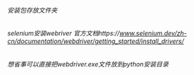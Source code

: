 ###### 安装包存放文件夹
###### selenium安装webriver 官方文档https://www.selenium.dev/zh-cn/documentation/webdriver/getting_started/install_drivers/
###### 想省事可以直接把webdriver.exe文件放到python安装目录
